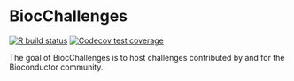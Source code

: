 
# BiocChallenges

<!-- badges: start -->
[![R build status](https://github.com/kevinrue/BiocChallenges2/workflows/build_check_deploy/badge.svg)](https://github.com/kevinrue/BiocChallenges2/actions)
[![Codecov test coverage](https://codecov.io/gh/kevinrue/BiocChallenges2/branch/master/graph/badge.svg)](https://codecov.io/gh/kevinrue/BiocChallenges2?branch=master)
<!-- badges: end -->

The goal of BiocChallenges is to host challenges contributed by and for the Bioconductor community.

